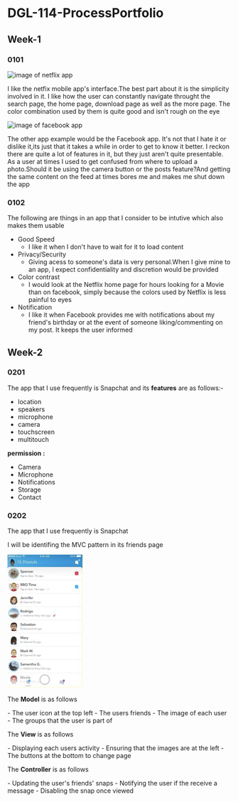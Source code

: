 # DGL-114-ProcessPortfolio


## Week-1

### 0101

![image of netflix app](https://o.aolcdn.com/images/dims?thumbnail=640%2C&quality=95&image_uri=https%3A%2F%2Fs.yimg.com%2Fuu%2Fapi%2Fres%2F1.2%2FoVMZ2gvB1LzRIoOvyoxPXQ--%7EB%2FaD01Mzk7dz04MTQ7YXBwaWQ9eXRhY2h5b24-%2Fhttps%3A%2F%2Fo.aolcdn.com%2Fhss%2Fstorage%2Fmidas%2F4bbe729373c68407aa49de24f8a402a7%2F206192931%2Fnetflixpreviewslede.png&client=amp-blogside-v2&signature=6fc8a0dc46ec1fb84d595ec76099511a941d5b21)
<p>I like the netfix mobile app's interface.The best part about it is the simplicity involved in it. I like how the user can constantly navigate throught the search page, the home page, download page as well as the more page. The color combination used by them is quite good and isn't rough on the eye</p>

![image of facebook app](https://cdn57.androidauthority.net/wp-content/uploads/2017/06/android-authority-facebook-watch-update-22.jpg)
<p>The other app example would be the Facebook app. It's not that I hate it or dislike it,its just that it takes a while in order to get to know it better. I reckon there are quite a lot of features in it, but they just aren't quite presentable. As a user at times I used to get confused from where to upload a photo.Should it be using the camera button or the posts feature?And getting the same content on the feed at times bores me and makes me shut down the app</p>

### 0102

<p>The following are things in an app that I consider to be intutive which also makes them usable</p>

- Good Speed
  - I like it when I don't have to wait for it to load content
- Privacy/Security
  - Giving acess to someone's data is very personal.When I give mine to an app, I expect confidentiality and discretion would be provided
- Color contrast
  - I would look at the Netflix home page for hours looking for a Movie than on facebook, simply because the colors used by Netflix is less painful to eyes
- Notification
  - I like it when Facebook provides me with notifications about my friend's birthday or at the event of someone liking/commenting on my post. It keeps the user informed

## Week-2

### 0201

<p>The app that I use frequently is Snapchat and its <strong>features</strong> are as follows:- </p>

- location
- speakers 
- microphone
- camera
- touchscreen
- multitouch

<strong>permission :</strong> 
- Camera
- Microphone
- Notifications 
- Storage
- Contact

### 0202

<p>The app that I use frequently is Snapchat</p>
<p>I will be identifing the MVC pattern in its friends page</p>
<img src = "snapchat.png" alt= "snapchat screenshot" height = 300/>
<p>The <strong>Model</strong> is as follows </p>
- The user icon at the top left 
- The users friends 
- The image of each user
- The groups that the user is part of

<p>The <strong>View</strong> is as follows </p>
- Displaying each users activity 
- Ensuring that the images are at the left 
- The buttons at the bottom to change page

<p>The <strong>Controller</strong> is as follows </p>
- Updating the user's friends' snaps
- Notifying the user if the receive a message
- Disabling the snap once viewed
